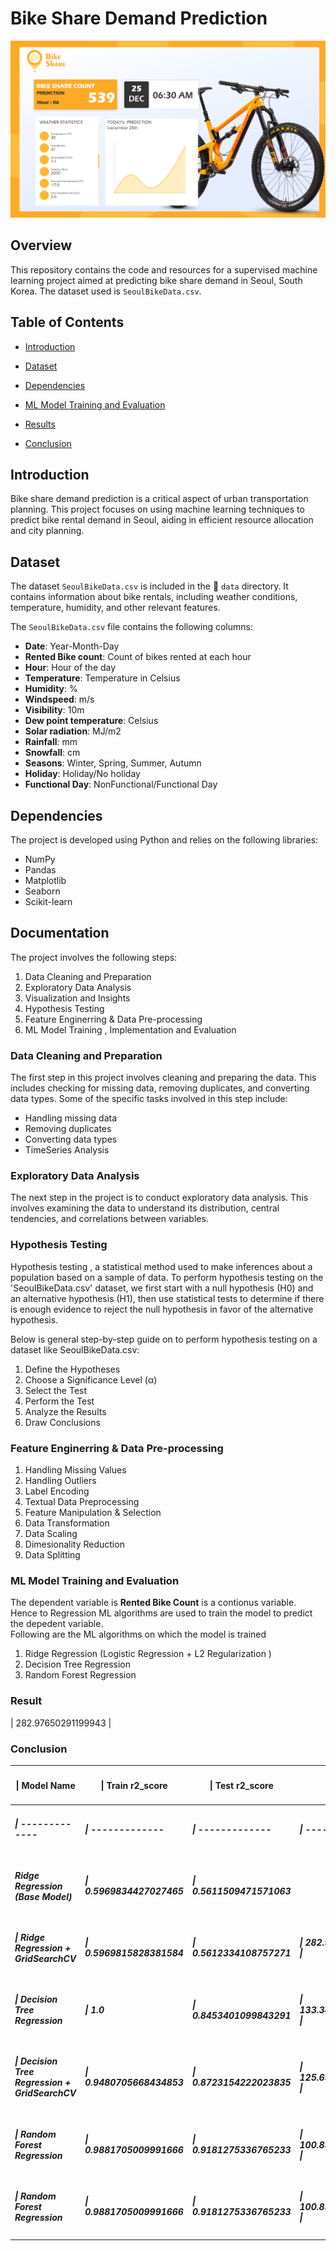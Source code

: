 
# Bike Share Demand Prediction
![GitHib Logo](https://github.com/Bhushan0097/02.CAPSTONE.ML.REGRESSION-BikeShareDemandPrediction/blob/main/data/BikeShare.png)



## Overview
This repository contains the code and resources for a supervised machine learning project aimed at predicting bike share demand in Seoul, South Korea. The dataset used is `SeoulBikeData.csv`.

## Table of Contents

- [Introduction](#introduction)
- [Dataset](#dataset)
- [Dependencies](#dependencies)
- [ML Model Training and Evaluation](#mL-Model-training-and-evaluation)

- [Results](#results)
- [Conclusion](#conclusion)


## Introduction

Bike share demand prediction is a critical aspect of urban transportation planning. This project focuses on using machine learning techniques to predict bike rental demand in Seoul, aiding in efficient resource allocation and city planning.

## Dataset

The dataset `SeoulBikeData.csv` is included in the  📁 `data` directory. It contains information about bike rentals, including weather conditions, temperature, humidity, and other relevant features.

The `SeoulBikeData.csv` file contains the following columns:

- **Date**: Year-Month-Day
- **Rented Bike count**: Count of bikes rented at each hour
- **Hour**: Hour of the day
- **Temperature**: Temperature in Celsius
- **Humidity**: %
- **Windspeed**: m/s
- **Visibility**: 10m
- **Dew point temperature**: Celsius
- **Solar radiation**: MJ/m2
- **Rainfall**: mm
- **Snowfall**: cm
- **Seasons**: Winter, Spring, Summer, Autumn
- **Holiday**: Holiday/No holiday
- **Functional Day**: NonFunctional/Functional Day

## Dependencies

The project is developed using Python and relies on the following libraries:

- NumPy
- Pandas
- Matplotlib
- Seaborn
- Scikit-learn

## Documentation

The project involves the following steps: <br>
<ol>
  <li>  Data Cleaning and Preparation </li>
  <li>  Exploratory Data Analysis </li>
  <li>  Visualization and Insights </li>
  <li>  Hypothesis Testing </li>
  <li>  Feature Enginerring & Data Pre-processing </li>
  <li>  ML Model Training , Implementation and Evaluation </li>
</ol>

### Data Cleaning and Preparation
The first step in this project involves cleaning and preparing the data. This includes checking for missing data, removing duplicates, and converting data types. Some of the specific tasks involved in this step include:

- Handling missing data
- Removing duplicates
- Converting data types
- TimeSeries Analysis

### Exploratory Data Analysis
The next step in the project is to conduct exploratory data analysis.
This involves examining the data to understand its distribution, central tendencies, and correlations between variables.

### Hypothesis Testing

Hypothesis testing , a statistical method used to make inferences about a population based on a sample of data. To perform hypothesis testing on the 'SeoulBikeData.csv' dataset, we first  start with a null hypothesis (H0) and an alternative hypothesis (H1), then use statistical tests to determine if there is enough evidence to reject the null hypothesis in favor of the alternative hypothesis.

Below is  general step-by-step guide on to perform hypothesis testing on a dataset like SeoulBikeData.csv:<br>
   <ol>
    <li>  Define the Hypotheses </li>
    <li>  Choose a Significance Level (α)</li>
    <li>  Select the Test </li>
    <li>  Perform the Test</li>
    <li>  Analyze the Results </li>
    <li>  Draw Conclusions </li> 
   </ol>


### Feature Enginerring & Data Pre-processing
<ol>
  <li>Handling Missing Values </li>
<li> Handling Outliers </li>
<li> Label Encoding </li>
<li> Textual Data Preprocessing </li>
<li> Feature Manipulation & Selection </li>
  <li> Data Transformation </li>
<li> Data Scaling </li>
<li> Dimesionality Reduction </li>
<li> Data Splitting </li>
</ol>

### ML Model Training and Evaluation
The dependent variable  is **Rented Bike Count** is a contionus variable. Hence to Regression ML algorithms are used to train the model to predict the depedent variable. <br>
Following are the ML algorithms on which the model is trained
<ol> 
<li> Ridge Regression (Logistic Regression + L2 Regularization ) </li>
<li> Decision Tree Regression </li>
<li> Random Forest Regression </li>
</ol>

### Result

<table>
    <thead>
      <tr>
        <th> <h4> <b> | Model Name  </b> </h4> </th>
        <th> <h4> <b>| Train r2_score </b> </h4> </th>
        <th> <h4> <b> | Test r2_score  </b> </h4> </th>
          <th> <h4> <b>  | MAE | </b> </h4> </th>
      </tr>
    </thead>
    <tbody>
      <tr> <td> <h5> | ------------- </h5></td> <td> <h5> | ------------- </h5></td> <td> <h5>  | ------------- </h5></td> <td> <h5>  | ------------- </h5></td> </tr>
      <tr> <td> <h5> Ridge Regression (Base Model)  </h5></td> <td> <h5> | 0.5969834427027465 </h5> </td> <td> <h5>  | 0.5611509471571063 </h5></td> | 282.97650291199943 | </tr>
      <tr> <td> <h5> | Ridge Regression + GridSearchCV    </h5></td> <td> <h5> | 0.5969815828381584 </h5></td> <td> <h5>  | 0.5612334108757271 </h5></td> <td> <h5>  | 282.9539718021544  | </h5></td> </tr>
      <tr> <td> <h5>  | Decision Tree Regression   </h5></td> <td> <h5>  |        1.0          </h5></td> <td> <h5> | 0.8453401099843291 </h5></td> <td> <h5> | 133.34609878310667 |  </h5></td> </tr>
      <tr> <td> <h5> | Decision Tree Regression + GridSearchCV  </h5></td> <td> <h5> | 0.9480705668434853 </h5></td> <td> <h5>  | 0.8723154222023835  </h5></td> <td> <h5> | 125.69186170892704 |  </h5></td> </tr>
      <tr> <td> <h5> | Random Forest Regression  </h5></td> <td> <h5> | 0.9881705009991666 </h5></td> <td> <h5>  | 0.9181275336765233 </h5></td> <td> <h5>  | 100.85899069434504 | </h5></td> </tr>
      <tr> <td> <h5> | Random Forest Regression  </h5></td> <td> <h5> | 0.9881705009991666 </h5></td> <td> <h5>  | 0.9181275336765233 </h5></td> <td> <h5>  | 100.85899069434504 | </h5></td> </tr>
  <tbody>



### Conclusion
